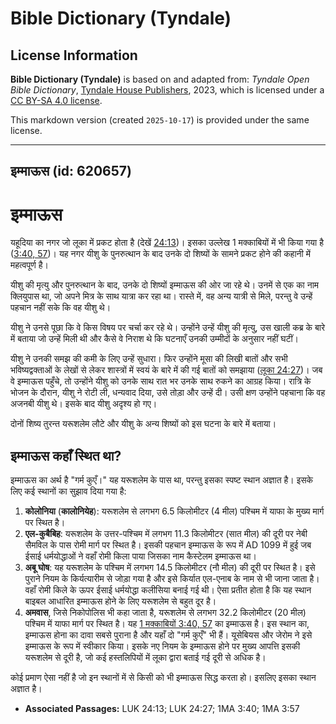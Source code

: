 # Bible Dictionary (Tyndale)

## License Information

**Bible Dictionary (Tyndale)** is based on and adapted from: _Tyndale Open Bible Dictionary_, [Tyndale House Publishers](https://tyndaleopenresources.com/), 2023, which is licensed under a [CC BY-SA 4.0 license](https://creativecommons.org/licenses/by-sa/4.0/legalcode.en).

This markdown version (created `2025-10-17`) is provided under the same license.



--------------------------------

## इम्माऊस (id: 620657)

इम्माऊस
=======

यहूदिया का नगर जो लूका में प्रकट होता है (देखें [24:13](https://ref.ly/Luke24:13))। इसका उल्लेख 1 मक्काबियों में भी किया गया है ([3:40, 57](https://ref.ly/1Macc3:40,1Macc3:57))। यह नगर यीशु के पुनरुत्थान के बाद उनके दो शिष्यों के सामने प्रकट होने की कहानी में महत्वपूर्ण है।

यीशु की मृत्यु और पुनरुत्थान के बाद, उनके दो शिष्यों इम्माऊस की ओर जा रहे थे। उनमें से एक का नाम क्लियुपास था, जो अपने मित्र के साथ यात्रा कर रहा था। रास्ते में, वह अन्य यात्री से मिले, परन्तु वे उन्हें पहचान नहीं सके कि वह यीशु थे।

यीशु ने उनसे पूछा कि वे किस विषय पर चर्चा कर रहे थे। उन्होंने उन्हें यीशु की मृत्यु, उस खाली कब्र के बारे में बताया जो उन्हें मिली थी और कैसे वे निराश थे कि घटनाएँ उनकी उम्मीदों के अनुसार नहीं घटीं।

यीशु ने उनकी समझ की कमी के लिए उन्हें सुधारा। फिर उन्होंने मूसा की लिखी बातों और सभी भविष्यद्वक्ताओं के लेखों से लेकर शास्त्रों में स्वयं के बारे में की गई बातों को समझाया ([लूका 24:27](https://ref.ly/Luke24:27))। जब वे इम्माऊस पहुँचे, तो उन्होंने यीशु को उनके साथ रात भर उनके साथ रुकने का आग्रह किया। रात्रि के भोजन के दौरान, यीशु ने रोटी ली, धन्यवाद दिया, उसे तोड़ा और उन्हें दी। उसी क्षण उन्होंने पहचाना कि वह अजनबी यीशु थे। इसके बाद यीशु अदृश्य हो गए।

दोनों शिष्य तुरन्त यरूशलेम लौटे और यीशु के अन्य शिष्यों को इस घटना के बारे में बताया।

इम्माऊस कहाँ स्थित था?
----------------------

इम्माऊस का अर्थ है "गर्म कुएँ।" यह यरूशलेम के पास था, परन्तु इसका स्पष्ट स्थान अज्ञात है। इसके लिए कई स्थानों का सुझाव दिया गया है:

1. **कोलोनिया** (**कालोनियेह**): यरूशलेम से लगभग 6\.5 किलोमीटर (4 मील) पश्चिम में याफा के मुख्य मार्ग पर स्थित है।
2. **एल\-कुबैबिह**: यरूशलेम के उत्तर\-पश्चिम में लगभग 11\.3 किलोमीटर (सात मील) की दूरी पर नेबी सैमविल के पास रोमी मार्ग पर स्थित है। इसकी पहचान इम्माऊस के रूप में AD 1099 में हुई जब ईसाई धर्मयोद्धाओं ने वहाँ रोमी किला पाया जिसका नाम कैस्टेलम इम्माऊस था।
3. **अबू घोष**: यह यरूशलेम के पश्चिम में लगभग 14\.5 किलोमीटर (नौ मील) की दूरी पर स्थित है। इसे पुराने नियम के किर्यत्यारीम से जोड़ा गया है और इसे किर्यात एल\-एनाब के नाम से भी जाना जाता है। वहाँ रोमी किले के ऊपर ईसाई धर्मयोद्धा कलीसिया बनाई गई थी। ऐसा प्रतीत होता है कि यह स्थान बाइबल आधारित इम्माऊस होने के लिए यरूशलेम से बहुत दूर है।
4. **अमवास**, जिसे निकोपोलिस भी कहा जाता है, यरूशलेम से लगभग 32\.2 किलोमीटर (20 मील) पश्चिम में याफा मार्ग पर स्थित है। यह [1 मक्काबियों 3:40, 57](https://ref.ly/1Macc3:40) का इम्माऊस है। इस स्थान का, इम्माऊस होना का दावा सबसे पुराना है और यहाँ दो "गर्म कुएँ" भी हैं। यूसेबियस और जेरोम ने इसे इम्माऊस के रूप में स्वीकार किया। इसके नए नियम के इम्माऊस होने पर मुख्य आपत्ति इसकी यरूशलेम से दूरी है, जो कई हस्तलिपियों में लूका द्वारा बताई गई दूरी से अधिक है।

कोई प्रमाण ऐसा नहीं है जो इन स्थानों में से किसी को भी इम्माऊस सिद्ध करता हो। इसलिए इसका स्थान अज्ञात है।

* **Associated Passages:** LUK 24:13; LUK 24:27; 1MA 3:40; 1MA 3:57

